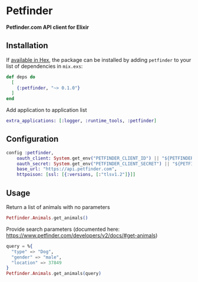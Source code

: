 # Petfinder

**Petfinder.com API client for Elixir**

## Installation

If [available in Hex](https://hex.pm/docs/publish), the package can be installed
by adding `petfinder` to your list of dependencies in `mix.exs`:

```elixir
def deps do
  [
    {:petfinder, "~> 0.1.0"}
  ]
end
```

Add application to application list
```elixir
extra_applications: [:logger, :runtime_tools, :petfinder]
```

## Configuration
```elixir
config :petfinder,
    oauth_client: System.get_env("PETFINDER_CLIENT_ID") || "${PETFINDER_CLIENT_ID}",
    oauth_secret: System.get_env("PETFINDER_CLIENT_SECRET") || "${PETFINDER_CLIENT_SECRET}",
    base_url: "https://api.petfinder.com",
    httpoison: [ssl: [{:versions, [:"tlsv1.2"]}]]
```

## Usage
Return a list of animals with no parameters
```elixir
Petfinder.Animals.get_animals()
```

Provide search parameters (documented here: https://www.petfinder.com/developers/v2/docs/#get-animals)
```elixir
query = %{
  "type" => "Dog",
  "gender" => "male",
  "location" => 37849
}
Petfinder.Animals.get_animals(query)
```

